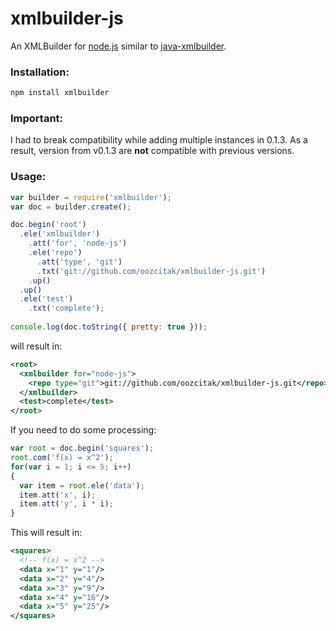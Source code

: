 # xmlbuilder-js

An XMLBuilder for [node.js](http://nodejs.org/) similar to 
[java-xmlbuilder](http://code.google.com/p/java-xmlbuilder/).

### Installation:

``` sh
npm install xmlbuilder
```

### Important:

I had to break compatibility while adding multiple instances in 0.1.3. 
As a result, version from v0.1.3 are **not** compatible with previous versions.

### Usage:

``` js
var builder = require('xmlbuilder');
var doc = builder.create();

doc.begin('root')
  .ele('xmlbuilder')
    .att('for', 'node-js')
    .ele('repo')
      .att('type', 'git')
      .txt('git://github.com/oozcitak/xmlbuilder-js.git') 
    .up()
  .up()
  .ele('test')
    .txt('complete');
    
console.log(doc.toString({ pretty: true }));
```

will result in:

``` xml
<root>
  <xmlbuilder for="node-js">
    <repo type="git">git://github.com/oozcitak/xmlbuilder-js.git</repo>
  </xmlbuilder>
  <test>complete</test>
</root>
```

If you need to do some processing:

``` js
var root = doc.begin('squares');
root.com('f(x) = x^2');
for(var i = 1; i <= 5; i++)
{
  var item = root.ele('data');
  item.att('x', i);
  item.att('y', i * i);
}
```

This will result in:

``` xml
<squares>
  <!-- f(x) = x^2 -->
  <data x="1" y="1"/>
  <data x="2" y="4"/>
  <data x="3" y="9"/>
  <data x="4" y="16"/>
  <data x="5" y="25"/>
</squares>
```
